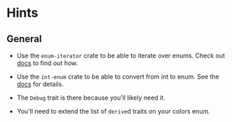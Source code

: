 # Hints

## General

- Use the `enum-iterator` crate to be able to iterate over enums. Check out [docs](https://docs.rs/enum-iterator/1.1.1/enum_iterator/) to find out how.

- Use the `int-enum` crate to be able to convert from int to enum. See the [docs](https://docs.rs/int-enum/0.4.0/int_enum/) for details.

- The `Debug` trait is there because you'll likely need it.

- You'll need to extend the list of `derive`d traits on your colors enum.
